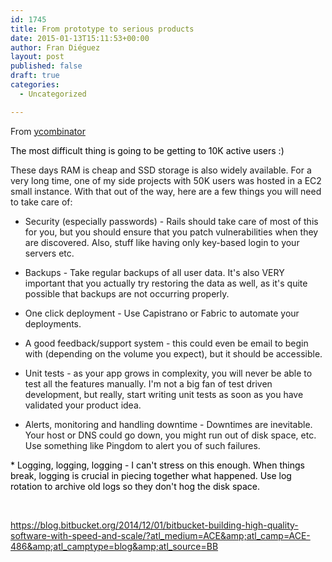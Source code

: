 ```yaml
---
id: 1745
title: From prototype to serious products
date: 2015-01-13T15:11:53+00:00
author: Fran Diéguez
layout: post
published: false
draft: true
categories:
  - Uncategorized

---
```

From [ycombinator](https://news.ycombinator.com/item?id=8862542)

<span style="color: #000000;">The most difficult thing is going to be getting to 10K active users :)</span>

These days RAM is cheap and SSD storage is also widely available. For a very long time, one of my side projects with 50K users was hosted in a EC2 small instance. With that out of the way, here are a few things you will need to take care of:

* Security (especially passwords) - Rails should take care of most of this for you, but you should ensure that you patch vulnerabilities when they are discovered. Also, stuff like having only key-based login to your servers etc.

* Backups - Take regular backups of all user data. It's also VERY important that you actually try restoring the data as well, as it's quite possible that backups are not occurring properly.

* One click deployment - Use Capistrano or Fabric to automate your deployments.

* A good feedback/support system - this could even be email to begin with (depending on the volume you expect), but it should be accessible.

* Unit tests - as your app grows in complexity, you will never be able to test all the features manually. I'm not a big fan of test driven development, but really, start writing unit tests as soon as you have validated your product idea.

* Alerts, monitoring and handling downtime - Downtimes are inevitable. Your host or DNS could go down, you might run out of disk space, etc. Use something like Pingdom to alert you of such failures.

<span style="color: #000000;">* Logging, logging, logging - I can't stress on this enough. When things break, logging is crucial in piecing together what happened. Use log rotation to archive old logs so they don't hog the disk space.</span>

&nbsp;

https://blog.bitbucket.org/2014/12/01/bitbucket-building-high-quality-software-with-speed-and-scale/?atl_medium=ACE&amp;atl_camp=ACE-486&amp;atl_camptype=blog&amp;atl_source=BB
